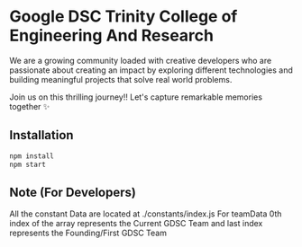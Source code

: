 
# Google DSC Trinity College of Engineering And Research

We are a growing community loaded with creative developers who are passionate about creating an impact by exploring different technologies and building meaningful projects that solve real world problems.

Join us on this thrilling journey!! Let's capture remarkable memories together ✨

## Installation
```bash
npm install
npm start
```

## Note (For Developers)
All the constant Data are located at ./constants/index.js
For teamData 0th index of the array represents the Current GDSC Team and last index represents the Founding/First GDSC Team

